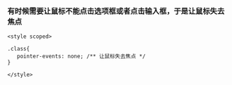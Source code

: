 

### 有时候需要让鼠标不能点击选项框或者点击输入框，于是让鼠标失去焦点

````vue
<style scoped>

.class{
   pointer-events: none; /** 让鼠标失去焦点 */
}

</style>
````













